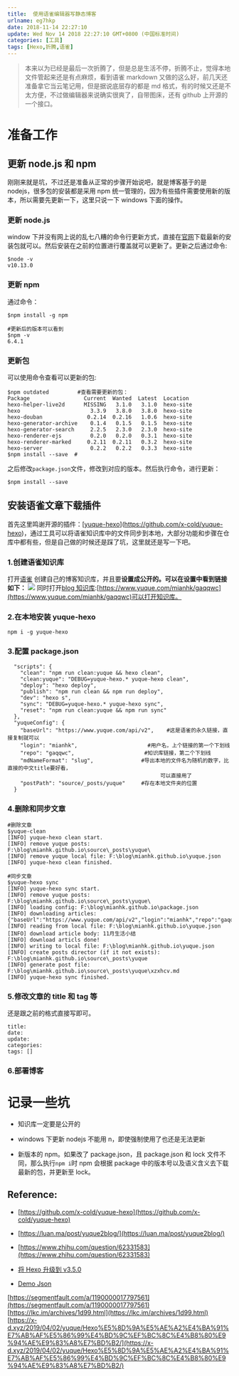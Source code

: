 ```yaml
---
title:  使用语雀编辑器写静态博客
urlname: eg7hkp
date: 2018-11-14 22:27:10
update: Wed Nov 14 2018 22:27:10 GMT+0800 (中国标准时间)
categories: [工具]
tags: [Hexo,折腾,语雀]
---
```


> 本来以为已经是最后一次折腾了，但是总是生活不停，折腾不止，觉得本地文件管起来还是有点麻烦，看到语雀 markdown 又做的这么好，前几天还准备拿它当云笔记用，但是据说底层存的都是 md 格式，有的时候又还是不太方便，不过做编辑器来说确实很爽了，自带图床，还有 github 上开源的一个接口。

<!--more-->

# 准备工作

## 更新 node.js 和 npm

刚刚来就是坑，不过还是准备从正常的步骤开始说吧，就是博客基于的是 nodejs，很多包的安装都是采用 npm 统一管理的，因为有些插件需要使用新的版本，所以需要先更新一下，这里只说一下 windows 下面的操作。

### 更新 node.js

window 下并没有网上说的乱七八糟的命令行更新方式，直接在[官网](http://nodejs.cn/)下载最新的安装包就可以。然后安装在之前的位置进行覆盖就可以更新了。更新之后通过命令:

```git
$node -v
v10.13.0
```

### 更新 npm

通过命令：

```git
$npm install -g npm

#更新后的版本可以看到
$npm -v
6.4.1
```

### 更新包

可以使用命令查看可以更新的包:

```git
$npm outdated         #查看需要更新的包：
Package                 Current  Wanted  Latest  Location
hexo-helper-live2d      MISSING   3.1.0   3.1.0  hexo-site
hexo                      3.3.9   3.8.0   3.8.0  hexo-site
hexo-douban              0.2.14  0.2.16   1.0.6  hexo-site
hexo-generator-archive    0.1.4   0.1.5   0.1.5  hexo-site
hexo-generator-search     2.2.5   2.3.0   2.3.0  hexo-site
hexo-renderer-ejs         0.2.0   0.2.0   0.3.1  hexo-site
hexo-renderer-marked     0.2.11  0.2.11   0.3.2  hexo-site
hexo-server               0.2.2   0.2.2   0.3.3  hexo-site
$npm install --save  #
```

之后修改`package.json`文件，修改到对应的版本。然后执行命令，进行更新：

```
$npm install --save
```

## 安装语雀文章下载插件

首先这里鸣谢开源的插件：[[yuque-hexo](https://github.com/x-cold/yuque-hexo)](https://github.com/x-cold/yuque-hexo)，通过工具可以将语雀知识库中的文件同步到本地，大部分功能和步骤在仓库中都有些，但是自己做的时候还是踩了坑，这里就还是写一下吧。

### 1.创建语雀知识库

打开[语雀](https://www.yuque.com/) 创建自己的博客知识库，并且要**设置成公开的。可以在设置中看到链接如下：**
![](https://cdn.nlark.com/yuque/0/2018/png/187932/1542204775155-271c9311-4643-4ccd-8692-24ab7351e0cb.png#width=375)
同时打开[blog 知识库](https://www.yuque.com/mianhk/gaqqwc):[https://www.yuque.com/mianhk/gaqqwc](https://www.yuque.com/mianhk/gaqqwc)可以打开知识库。

### 2.在本地安装 yuque-hexo

```git
npm i -g yuque-hexo
```

### 3.配置 package.json

```
  "scripts": {
    "clean": "npm run clean:yuque && hexo clean",
    "clean:yuque": "DEBUG=yuque-hexo.* yuque-hexo clean",
    "deploy": "hexo deploy",
    "publish": "npm run clean && npm run deploy",
    "dev": "hexo s",
    "sync": "DEBUG=yuque-hexo.* yuque-hexo sync",
    "reset": "npm run clean:yuque && npm run sync"
  }, 
  "yuqueConfig": {
    "baseUrl": "https://www.yuque.com/api/v2",    #这是语雀的永久链接，直接复制就可以
    "login": "mianhk",                      #用户名，上个链接的第一个下划线
    "repo": "gaqqwc",                      #知识库链接，第二个下划线
    "mdNameFormat": "slug",               #导出本地的文件名为随机的数字，比直接的中文title要好看，
                                                可以直接用了
    "postPath": "source/_posts/yuque"     #存在本地文件夹的位置
  }
```

### 4.删除和同步文章

```
#删除文章
$yuque-clean
[INFO] yuque-hexo clean start.
[INFO] remove yuque posts: F:\blog\mianhk.github.io\source\_posts\yuque\
[INFO] remove yuque local file: F:\blog\mianhk.github.io\yuque.json
[INFO] yuque-hexo clean finished.

#同步文章
$yuque-hexo sync
[INFO] yuque-hexo sync start.
[INFO] remove yuque posts: F:\blog\mianhk.github.io\source\_posts\yuque\
[INFO] loading config: F:\blog\mianhk.github.io\package.json
[INFO] downloading articles: {"baseUrl":"https://www.yuque.com/api/v2","login":"mianhk","repo":"gaqqwc","mdNameFormat":"slug","postPath":"source/_posts/yuque"}
[INFO] reading from local file: F:\blog\mianhk.github.io\yuque.json
[INFO] download article body: 11月生活小结
[INFO] download articls done!
[INFO] writing to local file: F:\blog\mianhk.github.io\yuque.json
[INFO] create posts director (if it not exists): F:\blog\mianhk.github.io\source\_posts\yuque
[INFO] generate post file: F:\blog\mianhk.github.io\source\_posts\yuque\xzxhcv.md
[INFO] yuque-hexo sync finished.
```

### 5.修改文章的 title 和 tag 等

还是跟之前的格式直接写即可。

```makedown
title:
date:
update:
categories:
tags: []
```

### 6.部署博客

# 记录一些坑

- 知识库一定要是公开的

- windows 下更新 nodejs 不能用 n，即使强制使用了也还是无法更新

- 新版本的 npm。如果改了 package.json，且 package.json 和 lock 文件不同，那么执行`npm i`时 npm 会根据 package 中的版本号以及语义含义去下载最新的包，并更新至 lock。

## Reference:

- [https://github.com/x-cold/yuque-hexo](https://github.com/x-cold/yuque-hexo)

- [https://luan.ma/post/yuque2blog/](https://luan.ma/post/yuque2blog/)

- [https://www.zhihu.com/question/62331583](https://www.zhihu.com/question/62331583)

- [将 Hexo 升级到 v3.5.0](https://tommy.net.cn/2018/02/26/upgrade-hexo-to-v3-5-0/)

- [Demo Json](https://github.com/x-cold/blog/blob/master/package.json#L26)

[https://segmentfault.com/a/1190000017797561](https://segmentfault.com/a/1190000017797561)
[https://lkc.im/archives/1d99.html](https://lkc.im/archives/1d99.html)
[https://x-d.xyz/2019/04/02/yuque/Hexo%E5%8D%9A%E5%AE%A2%E4%BA%91%E7%AB%AF%E5%86%99%E4%BD%9C%EF%BC%8C%E4%B8%80%E9%94%AE%E9%83%A8%E7%BD%B2/](https://x-d.xyz/2019/04/02/yuque/Hexo%E5%8D%9A%E5%AE%A2%E4%BA%91%E7%AB%AF%E5%86%99%E4%BD%9C%EF%BC%8C%E4%B8%80%E9%94%AE%E9%83%A8%E7%BD%B2/)
